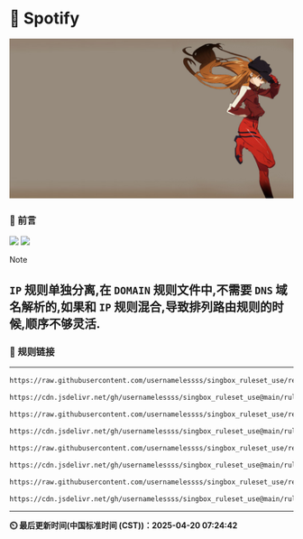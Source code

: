 
# 🧸 Spotify
![](https://raw.githubusercontent.com/usernamelessss/picture-bed/main/images/202504042256831.jpg)
### 📣 前言
![](https://shields.io/badge/-移除重复规则-ff69b4) ![](https://shields.io/badge/-IP&nbsp;规则单独存放不与&nbsp;DOMAIN&nbsp;等混合-green)
> [!NOTE]
**`IP` 规则单独分离,在 `DOMAIN` 规则文件中,不需要 `DNS` 域名解析的,如果和 `IP` 规则混合,导致排列路由规则的时候,顺序不够灵活.**
---

###  🔗 规则链接
---

```url
https://raw.githubusercontent.com/usernamelessss/singbox_ruleset_use/refs/heads/main/rule/Spotify/Spotify_IP.json
```

```url
https://cdn.jsdelivr.net/gh/usernamelessss/singbox_ruleset_use@main/rule/Spotify/Spotify_IP.json
```

```url
https://raw.githubusercontent.com/usernamelessss/singbox_ruleset_use/refs/heads/main/rule/Spotify/Spotify_IP.srs
```

```url
https://cdn.jsdelivr.net/gh/usernamelessss/singbox_ruleset_use@main/rule/Spotify/Spotify_IP.srs
```

```url
https://raw.githubusercontent.com/usernamelessss/singbox_ruleset_use/refs/heads/main/rule/Spotify/Spotify_No_IP.json
```

```url
https://cdn.jsdelivr.net/gh/usernamelessss/singbox_ruleset_use@main/rule/Spotify/Spotify_No_IP.json
```

```url
https://raw.githubusercontent.com/usernamelessss/singbox_ruleset_use/refs/heads/main/rule/Spotify/Spotify_No_IP.srs
```

```url
https://cdn.jsdelivr.net/gh/usernamelessss/singbox_ruleset_use@main/rule/Spotify/Spotify_No_IP.srs
```

---
**⏲️ 最后更新时间(中国标准时间 (CST))：2025-04-20 07:24:42**